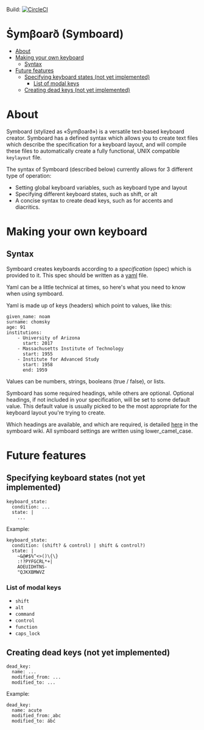 Build: [![CircleCI](https://circleci.com/gh/andrewjunyoung/symboard.svg?style=svg)](https://circleci.com/gh/andrewjunyoung/symboard)

# Ṡymβoarð (Symboard)

<!-- vim-markdown-toc GFM -->

* [About](#about)
* [Making your own keyboard](#making-your-own-keyboard)
  * [Syntax](#syntax)
* [Future features](#future-features)
  * [Specifying keyboard states (not yet implemented)](#specifying-keyboard-states-not-yet-implemented)
    * [List of modal keys](#list-of-modal-keys)
  * [Creating dead keys (not yet implemented)](#creating-dead-keys-not-yet-implemented)

<!-- vim-markdown-toc -->

# About

Symboard (stylized as «Ṡymβoarð») is a versatile text-based keyboard creator.
Symboard has a defined syntax which allows you to create text files which
describe the specification for a keyboard layout, and will compile these files
to automatically create a fully functional, UNIX compatible `keylayout` file.

The syntax of Symboard (described below) currently allows for 3 different type
of operation:
- Setting global keyboard variables, such as keyboard type and layout
- Specifying different keyboard states, such as shift, or alt
- A concise syntax to create dead keys, such as for accents and diacritics.

# Making your own keyboard

## Syntax

Symboard creates keyboards according to a _specification_ (spec) which is provided to it. This spec should be written as a [yaml](https://en.wikipedia.org/wiki/YAML) file.

Yaml can be a little technical at times, so here's what you need to know when using symboard.

Yaml is made up of keys (headers) which point to values, like this:

```
given_name: noam
surname: chomsky
age: 91
institutions:
    - University of Arizona
      start: 2017
    - Massachusetts Institute of Technology
      start: 1955
    - Institute for Advanced Study
      start: 1958
      end: 1959
```

Values can be numbers, strings, booleans (true / false), or lists.

Symboard has some required headings, while others are optional. Optional headings, if not included in your specification, will be set to some default value. This default value is usually picked to be the most appropriate for the keyboard layout you're trying to create.

Which headings are available, and which are required, is detailed [here](https://github.com/andrewjunyoung/symboard/wiki/Symboard-yaml-syntax) in the symboard wiki. All symboard settings are written using lower_camel_case.

# Future features

## Specifying keyboard states (not yet implemented)

```
keyboard_state:
  condition: ...
  state: |
    ...
```

Example:

```
keyboard_state:
  condition: (shift? & control) | shift & control?)
  state: |
    ~&@#$%^<>()\{\}
    :!?PYFGCRL*+|
    AOEUIDHTNS-
    "QJKXBMWVZ
```

### List of modal keys
  - `shift`
  - `alt`
  - `command`
  - `control`
  - `function`
  - `caps_lock`


## Creating dead keys (not yet implemented)

```
dead_key:
  name: ...
  modified_from: ...
  modified_to: ...
```

Example:


```
dead_key:
  name: acute
  modified_from: abc
  modified_to: áb́ć
```
